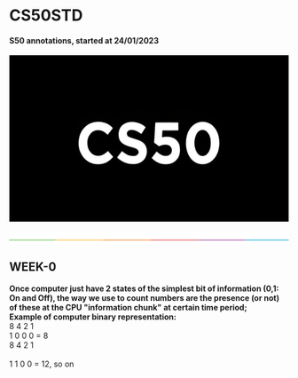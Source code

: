 # CS50STD
#### S50 annotations, started at 24/01/2023 <br/>

<p align = "center" >
    <img src="https://github.com/nullTyype/CS50STD/raw/master/cs50.png" width = "600" height = "300" >
</p>

<img src="https://github.com/nullTyype/CS50STD/raw/master/split.png" align = "center" >

## WEEK-0

**Once computer just have 2 states of the simplest bit of information (0,1: On and Off), the way we use to count numbers are the presence (or not) of these at the CPU "information chunk" at certain time period; <br/>
Example of computer binary representation:**<br/>
8 4 2 1 <br/>
1 0 0 0 = 8 <br/>
8 4 2 1 <br/></br>
1 1 0 0 = 12, so on <br/>
